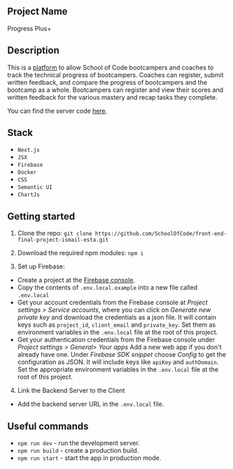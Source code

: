 ## Project Name

Progress Plus+

## Description



This is a [platform](http://52.214.103.49:3000) to allow School of Code bootcampers and coaches to track the technical progress of bootcampers.  Coaches can register, submit written feedback, and compare the progress of bootcampers and the bootcamp as a whole.  Bootcampers can register and view their scores and written feedback for the various mastery and recap tasks they complete.

You can find the server code [here](https://github.com/SchoolOfCode/front-end-final-project-ismail-esta.git).


## Stack

- `Next.js`
- `JSX`
- `Firebase`
- `Docker`
- `CSS`
- `Semantic UI` 
- `ChartJs`


## Getting started

1. Clone the repo: `git clone https://github.com/SchoolOfCode/front-end-final-project-ismail-esta.git`

2. Download the required npm modules: `npm i`

3. Set up Firebase:	

- Create a project at the [Firebase console](https://console.firebase.google.com/).	
- Copy the contents of `.env.local.example` into a new file called `.env.local`	
- Get your account credentials from the Firebase console at _Project settings > Service accounts_, where you can click on _Generate new private key_ and download the credentials as a json file. It will contain keys such as `project_id`, `client_email` and `private_key`. Set them as environment variables in the `.env.local` file at the root of this project.	
- Get your authentication credentials from the Firebase console under _Project settings > General> Your apps_ Add a new web app if you don't already have one. Under _Firebase SDK snippet_ choose _Config_ to get the configuration as JSON. It will include keys like `apiKey` and `authDomain`. Set the appropriate environment variables in the `.env.local` file at the root of this project.

4. Link the Backend Server to the Client

- Add the backend server URL in the `.env.local` file. 

## Useful commands

- `npm run dev` - run the development server.
- `npm run build` - create a production build.
- `npm run start` - start the app in production mode.




